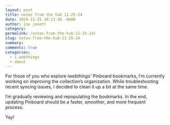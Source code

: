 ```yaml
---
layout: post
title: notes from the hub 11-25-24
date: 2024-11-25 10:13:36 -0400
author: joe jenett
category:
permalink: /notes-from-the-hub-11-25-24/
slug: notes-from-the-hub-11-25-24
summary:
comments: true
categories:
  - i.webthings
  - about
---
```

For those of you who explore _iwebthings’_ Pinboard bookmarks, I’m currently working on improving the collection’s organization. While troubleshooting recent syncing issues, I decided to clean it up a bit at the same time.

I’m gradually reviewing and repopulating the bookmarks. In the end, updating Pinboard should be a faster, smoother, and more frequent process.

Yay!

<a style="display:none;" href="https://brid.gy/publish/mastodon"><small>(cross-posted to mastodon)</small></a>